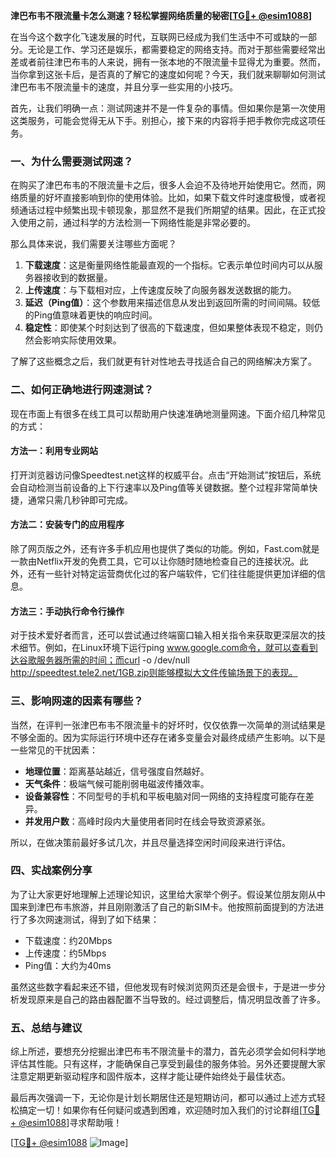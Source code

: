 **津巴布韦不限流量卡怎么测速？轻松掌握网络质量的秘密[[TG💪+ @esim1088](https://t.me/s/esim1088)]**

在当今这个数字化飞速发展的时代，互联网已经成为我们生活中不可或缺的一部分。无论是工作、学习还是娱乐，都需要稳定的网络支持。而对于那些需要经常出差或者前往津巴布韦的人来说，拥有一张本地的不限流量卡显得尤为重要。然而，当你拿到这张卡后，是否真的了解它的速度如何呢？今天，我们就来聊聊如何测试津巴布韦不限流量卡的速度，并且分享一些实用的小技巧。

首先，让我们明确一点：测试网速并不是一件复杂的事情。但如果你是第一次使用这类服务，可能会觉得无从下手。别担心，接下来的内容将手把手教你完成这项任务。

### 一、为什么需要测试网速？

在购买了津巴布韦的不限流量卡之后，很多人会迫不及待地开始使用它。然而，网络质量的好坏直接影响到你的使用体验。比如，如果下载文件时速度极慢，或者视频通话过程中频繁出现卡顿现象，那显然不是我们所期望的结果。因此，在正式投入使用之前，通过科学的方法检测一下网络性能是非常必要的。

那么具体来说，我们需要关注哪些方面呢？
1. **下载速度**：这是衡量网络性能最直观的一个指标。它表示单位时间内可以从服务器接收到的数据量。
2. **上传速度**：与下载相对应，上传速度反映了向服务器发送数据的能力。
3. **延迟（Ping值）**：这个参数用来描述信息从发出到返回所需的时间间隔。较低的Ping值意味着更快的响应时间。
4. **稳定性**：即使某个时刻达到了很高的下载速度，但如果整体表现不稳定，则仍然会影响实际使用效果。

了解了这些概念之后，我们就更有针对性地去寻找适合自己的网络解决方案了。

### 二、如何正确地进行网速测试？

现在市面上有很多在线工具可以帮助用户快速准确地测量网速。下面介绍几种常见的方式：

#### 方法一：利用专业网站
打开浏览器访问像Speedtest.net这样的权威平台。点击“开始测试”按钮后，系统会自动检测当前设备的上下行速率以及Ping值等关键数据。整个过程非常简单快捷，通常只需几秒钟即可完成。

#### 方法二：安装专门的应用程序
除了网页版之外，还有许多手机应用也提供了类似的功能。例如，Fast.com就是一款由Netflix开发的免费工具，它可以让你随时随地检查自己的连接状况。此外，还有一些针对特定运营商优化过的客户端软件，它们往往能提供更加详细的信息。

#### 方法三：手动执行命令行操作
对于技术爱好者而言，还可以尝试通过终端窗口输入相关指令来获取更深层次的技术细节。例如，在Linux环境下运行ping www.google.com命令，就可以查看到达谷歌服务器所需的时间；而curl -o /dev/null http://speedtest.tele2.net/1GB.zip则能够模拟大文件传输场景下的表现。

### 三、影响网速的因素有哪些？

当然，在评判一张津巴布韦不限流量卡的好坏时，仅仅依靠一次简单的测试结果是不够全面的。因为实际运行环境中还存在诸多变量会对最终成绩产生影响。以下是一些常见的干扰因素：
- **地理位置**：距离基站越近，信号强度自然越好。
- **天气条件**：极端气候可能削弱电磁波传播效率。
- **设备兼容性**：不同型号的手机和平板电脑对同一网络的支持程度可能存在差异。
- **并发用户数**：高峰时段内大量使用者同时在线会导致资源紧张。

所以，在做决策前最好多试几次，并且尽量选择空闲时间段来进行评估。

### 四、实战案例分享

为了让大家更好地理解上述理论知识，这里给大家举个例子。假设某位朋友刚从中国来到津巴布韦旅游，并且刚刚激活了自己的新SIM卡。他按照前面提到的方法进行了多次网速测试，得到了如下结果：
- 下载速度：约20Mbps
- 上传速度：约5Mbps
- Ping值：大约为40ms

虽然这些数字看起来还不错，但他发现有时候浏览网页还是会很卡，于是进一步分析发现原来是自己的路由器配置不当导致的。经过调整后，情况明显改善了许多。

### 五、总结与建议

综上所述，要想充分挖掘出津巴布韦不限流量卡的潜力，首先必须学会如何科学地评估其性能。只有这样，才能确保自己享受到最佳的服务体验。另外还要提醒大家注意定期更新驱动程序和固件版本，这样才能让硬件始终处于最佳状态。

最后再次强调一下，无论你是计划长期居住还是短期访问，都可以通过上述方式轻松搞定一切！如果你有任何疑问或遇到困难，欢迎随时加入我们的讨论群组[[TG💪+ @esim1088](https://t.me/s/esim1088)]寻求帮助哦！

[[TG💪+ @esim1088](https://t.me/s/esim1088) ![Image](https://i.postimg.cc/4NQfJmqS/Snipaste-2025-05-13-00-14-12.png)]